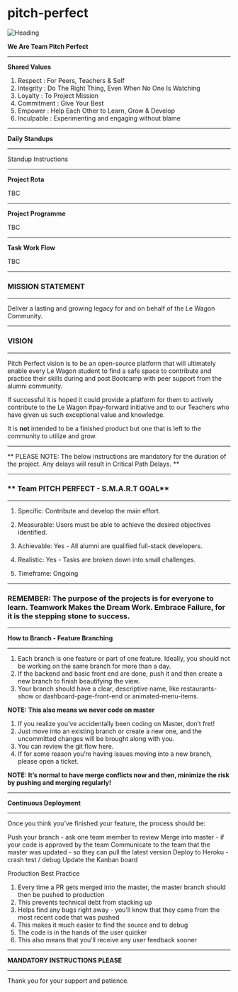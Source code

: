 # pitch-perfect

![Heading](https://github.com/user-attachments/assets/ebe9eee6-dc19-49a2-8492-70bf7cb0ed54)

**We Are Team Pitch Perfect**

**********************************************************************************************************************************************************************************************
**Shared Values**

1. Respect      :  For Peers, Teachers & Self
2. Integrity    :  Do The Right Thing, Even When No One Is Watching
3. Loyalty      :  To Project Mission
4. Commitment   :  Give Your Best
5. Empower      :  Help Each Other to Learn, Grow & Develop
6. Inculpable   : Experimenting and engaging without blame

**********************************************************************************************************************************************************************************************

**Daily Standups**

**********************************************************************************************************************************************************************************************

Standup Instructions

**********************************************************************************************************************************************************************************************

**Project Rota**

TBC

**********************************************************************************************************************************************************************************************

**Project Programme**

TBC

**********************************************************************************************************************************************************************************************

**Task Work Flow**

TBC

**********************************************************************************************************************************************************************************************

### **MISSION STATEMENT**

**********************************************************************************************************************************************************************************************

Deliver a lasting and growing legacy for and on behalf of the Le Wagon Community.

**********************************************************************************************************************************************************************************************

### **VISION**

**********************************************************************************************************************************************************************************************

Pitch Perfect vision is to be an open-source platform that will ultimately enable every Le Wagon student to find a safe space to contribute and practice their skills during and post Bootcamp with peer support from the alumni community.

If successful it is hoped it could provide a platform for them to actively contribute to the Le Wagon #pay-forward initiative and to our Teachers who have given us such exceptional value and knowledge.

It is **not** intended to be a finished product but one that is left to the community to utilize and grow.

**********************************************************************************************************************************************************************************************
** PLEASE NOTE: The below instructions are mandatory for the duration of the project. Any delays will result in Critical Path Delays. **
**********************************************************************************************************************************************************************************************

### ** Team PITCH PERFECT - S.M.A.R.T GOAL**

**********************************************************************************************************************************************************************************************

1. Specific: Contribute and develop the main effort.

2. Measurable: Users must be able to achieve the desired objectives identified.

3. Achievable: Yes - All alumni are qualified full-stack developers.

4. Realistic: Yes - Tasks are broken down into small challenges.

5. Timeframe: Ongoing

**********************************************************************************************************************************************************************************************

### **REMEMBER: The purpose of the projects is for everyone to learn. Teamwork Makes the Dream Work. Embrace Failure, for it is the stepping stone to success.**

**********************************************************************************************************************************************************************************************

**How to Branch - Feature Branching**

**********************************************************************************************************************************************************************************************

1. Each branch is one feature or part of one feature. Ideally, you should not be working on the same branch for more than a day.
2. If the backend and basic front end are done, push it and then create a new branch to finish beautifying the view.
3. Your branch should have a clear, descriptive name, like restaurants-show or dashboard-page-front-end or animated-menu-items.

**NOTE: This also means we never code on master**

1. If you realize you’ve accidentally been coding on Master, don’t fret!
2. Just move into an existing branch or create a new one, and the uncommitted changes will be brought along with you.
3. You can review the git flow here.
4. If for some reason you’re having issues moving into a new branch, please open a ticket.

**NOTE: It’s normal to have merge conflicts now and then, minimize the risk by pushing and merging regularly!**

**********************************************************************************************************************************************************************************************

**Continuous Deployment**

**********************************************************************************************************************************************************************************************

Once you think you’ve finished your feature, the process should be:

Push your branch - ask one team member to review
Merge into master - if your code is approved by the team
Communicate to the team that the master was updated - so they can pull the latest version
Deploy to Heroku - crash test / debug
Update the Kanban board

Production Best Practice

1. Every time a PR gets merged into the master, the master branch should then be pushed to production
2. This prevents technical debt from stacking up
3. Helps find any bugs right away - you’ll know that they came from the most recent code that was pushed
4. This makes it much easier to find the source and to debug
5. The code is in the hands of the user quicker
6. This also means that you’ll receive any user feedback sooner

**********************************************************************************************************************************************************************************************

**MANDATORY INSTRUCTIONS PLEASE**

**********************************************************************************************************************************************************************************************

Thank you for your support and patience.
